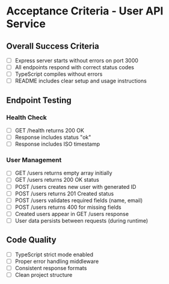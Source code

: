 # Acceptance Criteria - User API Service

## Overall Success Criteria
- [ ] Express server starts without errors on port 3000
- [ ] All endpoints respond with correct status codes
- [ ] TypeScript compiles without errors
- [ ] README includes clear setup and usage instructions

## Endpoint Testing

### Health Check
- [ ] GET /health returns 200 OK
- [ ] Response includes status "ok"
- [ ] Response includes ISO timestamp

### User Management
- [ ] GET /users returns empty array initially
- [ ] GET /users returns 200 OK status
- [ ] POST /users creates new user with generated ID
- [ ] POST /users returns 201 Created status
- [ ] POST /users validates required fields (name, email)
- [ ] POST /users returns 400 for missing fields
- [ ] Created users appear in GET /users response
- [ ] User data persists between requests (during runtime)

## Code Quality
- [ ] TypeScript strict mode enabled
- [ ] Proper error handling middleware
- [ ] Consistent response formats
- [ ] Clean project structure